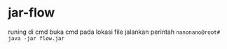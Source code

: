 # jar-flow


runing di cmd
buka cmd pada lokasi file
jalankan perintah
``
nanonano@root# java -jar flow.jar
``

